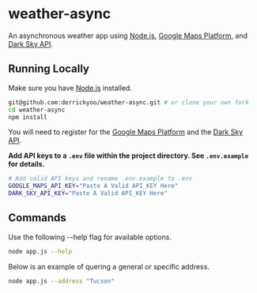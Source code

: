 # weather-async

An asynchronous weather app using [Node.js](https://nodejs.org),  [Google Maps Platform](https://developers.google.com/maps/documentation/), and
[Dark Sky API](https://darksky.net/dev).

## Running Locally

Make sure you have [Node.js](http://nodejs.org/) installed.

```sh
git@github.com:derrickyoo/weather-async.git # or clone your own fork
cd weather-async
npm install
```

You will need to register for the
[Google Maps Platform](https://developers.google.com/maps/documentation/) and the
[Dark Sky API](https://darksky.net/dev).

**Add API keys to a `.env` file within the project directory. See `.env.example` for details.**

```sh
# Add valid API keys and rename .env.example to .env
GOOGLE_MAPS_API_KEY="Paste A Valid API_KEY Here"
DARK_SKY_API_KEY="Paste A Valid API_KEY Here"
```

## Commands

Use the following --help flag for available options.

```sh
node app.js --help
```

Below is an example of quering a general or specific address.

```sh
node app.js --address "Tucson"
```
